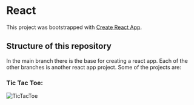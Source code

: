# React 

This project was bootstrapped with [Create React App](https://github.com/facebook/create-react-app).

## Structure of this repository
In the main branch there is the base for creating a react app. Each of the other branches is another react app project. 
Some of the projects are: 

### Tic Tac Toe:

![TicTacToe](https://user-images.githubusercontent.com/50753891/147373267-3529c035-7230-4201-9b97-ca97d72eed05.gif)
